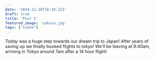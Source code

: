 ```yaml
---
date: '2024-12-20T16:19:32Z'
draft: true
title: 'Post 2'
featured_image: 'sakura.jpg'
tags: ["scene"]
---
```


*Today* was a huge step towards our dream trip to Japan! After years of saving up we finally booked flights to tokyo! We'll be leaving at 9:40am, arriving in Tokyo around 7am after a 14 hour flight!





